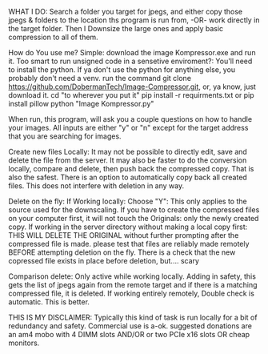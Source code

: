 WHAT I DO: Search a folder you target for jpegs, and either copy those jpegs & folders to the location ths program is run from, -OR- work directly in the target folder. Then I Downsize the large ones and apply basic compression to all of them. 

How do You use me?
Simple: download the image Kompressor.exe and run it.
Too smart to run unsigned code in a sensetive enviroment?: You'll need to install the python.  If ya don't  use the python for anything else, you probably don't need a venv.
run the command git clone https://github.com/DobermanTech/Image-Compressor.git, or, ya know, just download it. 
cd "to wherever you put it"
pip install -r requirments.txt  or pip install pillow
python "Image Kompressor.py"


When run, this program, will ask you a couple questions on how to handle your images.  All inputs are either "y" or "n" except for the target address that you are searching for images.  

Create new files Locally: It may not be possible to directly edit, save and delete the file from the server. It may also be faster to do the conversion locally, compare and delete, then push back the compressed copy. That is also the safest. There is an option to automatically copy back all created files. This does not interfere with deletion in any way. 

Delete on the fly: 
  If Working locally:
      Choose "Y": This only applies to the source used for the downscaling. If you have to create the compressed files on your computer first, it will not touch the Originals: only the newly created copy. 
  If working in the server directory without making a local copy first: 
      THIS WILL DELETE THE ORIGINAL without further prompting after the compressed file is made. please test that files are reliably made remotely BEFORE attempting deletion on the fly. There is a check that the new copressed file exists in place before deletion, but.... scary
      

Comparison delete: 
  Only active while working locally. Adding in safety, this gets the list of jpegs again from the remote target and if there is a matching compressed file, it is deleted. If working entirely remotely, Double check is automatic. This is better. 

THIS IS MY DISCLAIMER:
Typically this kind of task is run locally for a bit of redundancy and safety.
Commercial use is a-ok. suggested donations are an am4 mobo with 4 DIMM slots AND/OR or two PCIe x16 slots OR cheap monitors.
 

